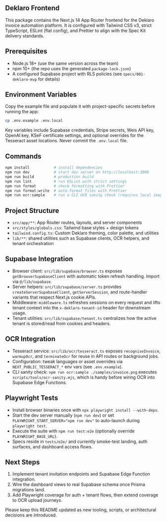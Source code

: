 ## Deklaro Frontend

This package contains the Next.js 14 App Router frontend for the Deklaro invoice automation platform. It is configured with Tailwind CSS v3, strict TypeScript, ESLint (flat config), and Prettier to align with the Spec Kit delivery standards.

## Prerequisites

- Node.js 18+ (use the same version across the team)
- npm 10+ (the repo uses the generated `package-lock.json`)
- A configured Supabase project with RLS policies (see `specs/001-deklaro-mvp` for details)

## Environment Variables

Copy the example file and populate it with project-specific secrets before running the app:

```bash
cp .env.example .env.local
```

Key variables include Supabase credentials, Stripe secrets, Weis API key, OpenAI key, KSeF certificate settings, and optional overrides for the Tesseract asset locations. Never commit the `.env.local` file.

## Commands

```bash
npm install           # install dependencies
npm run dev           # start dev server on http://localhost:3000
npm run build         # production build
npm run lint          # run ESLint with strict settings
npm run format        # check formatting with Prettier
npm run format:write  # auto-format files with Prettier
npm run ocr:sample    # run a CLI OCR sanity check (requires local image path)
```

## Project Structure

- `src/app/**`: App Router routes, layouts, and server components
- `src/styles/globals.css`: Tailwind base styles + design tokens
- `tailwind.config.ts`: Custom Deklaro theming, color palette, and utilities
- `lib/**`: shared utilities such as Supabase clients, OCR helpers, and tenant orchestration

## Supabase Integration

- Browser client: `src/lib/supabase/browser.ts` exposes `getBrowserSupabaseClient` with automatic token refresh handling. Import via `@/lib/supabase`.
- Server helpers: `src/lib/supabase/server.ts` provides `createServerSupabaseClient`, `getServerSession`, and route-handler variants that respect Next.js cookie APIs.
- Middleware: `middleware.ts` refreshes sessions on every request and lifts tenant context into the `x-deklaro-tenant-id` header for downstream usage.
- Tenant utilities: `src/lib/supabase/tenant.ts` centralizes how the active tenant is stored/read from cookies and headers.

## OCR Integration

- Tesseract service: `src/lib/ocr/tesseract.ts` exposes `recogniseInvoice`, `warmupOcr`, and `terminateOcr` for reuse in API routes or background jobs.
- Configuration: tweak languages or asset overrides via `NEXT_PUBLIC_TESSERACT_*` env vars (see `.env.example`).
- CLI sanity check: `npm run ocr:sample ./samples/invoice.png` executes `scripts/tools/ocr-sanity.mjs`, which is handy before wiring OCR into Supabase Edge Functions.

## Playwright Tests

- Install browser binaries once with `npx playwright install --with-deps`.
- Start the dev server manually (`npm run dev`) or set `PLAYWRIGHT_START_SERVER="npm run dev"` to auto-launch during `playwright test`.
- Execute the suite with `npm run test:e2e` (optionally override `PLAYWRIGHT_BASE_URL`).
- Specs reside in `tests/e2e/` and currently smoke-test landing, auth surfaces, and dashboard access flows.

## Next Steps

1. Implement tenant invitation endpoints and Supabase Edge Function integration.
2. Wire the dashboard views to real Supabase schema once Prisma migrations land.
3. Add Playwright coverage for auth + tenant flows, then extend coverage to OCR upload journeys.

Please keep this README updated as new tooling, scripts, or architectural decisions are introduced.



